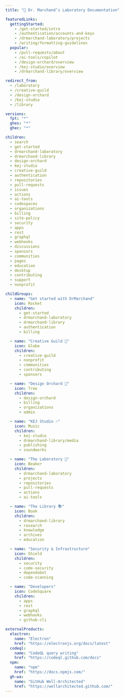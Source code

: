 ```yaml
---
title: "🧪 Dr. Marchand’s Laboratory Documentation"

featuredLinks:
  gettingStarted:
    - /get-started/intro
    - /authentication/accounts-and-keys
    - /drmarchand-laboratory/projects
    - /writing/formatting-guidelines
  popular:
    - /pull-requests/about
    - /ai-tools/copilot
    - /design-orchard/overview
    - /kej-studio/overview
    - /drmarchand-library/overview

redirect_from:
  - /laboratory
  - /creative-guild
  - /design-orchard
  - /kej-studio
  - /library

versions:
  fpt: "*"
  ghes: "*"
  ghec: "*"

children:
  - search
  - get-started
  - drmarchand-laboratory
  - drmarchand-library
  - design-orchard
  - kej-studio
  - creative-guild
  - authentication
  - repositories
  - pull-requests
  - issues
  - actions
  - ai-tools
  - codespaces
  - organizations
  - billing
  - site-policy
  - security
  - apps
  - rest
  - graphql
  - webhooks
  - discussions
  - sponsors
  - communities
  - pages
  - education
  - desktop
  - contributing
  - support
  - nonprofit

childGroups:
  - name: "Get started with DrMarchand"
    icon: Rocket
    children:
      - get-started
      - drmarchand-laboratory
      - drmarchand-library
      - authentication
      - billing

  - name: "Creative Guild 🪬"
    icon: Globe
    children:
      - creative-guild
      - nonprofit
      - communities
      - contributing
      - sponsors

  - name: "Design Orchard 🌳"
    icon: Tree
    children:
      - design-orchard
      - billing
      - organizations
      - admin

  - name: "KEJ Studio 🎶"
    icon: Music
    children:
      - kej-studio
      - drmarchand-library/media
      - publishing
      - soundworks

  - name: "The Laboratory 🧪"
    icon: Beaker
    children:
      - drmarchand-laboratory
      - projects
      - repositories
      - pull-requests
      - actions
      - ai-tools

  - name: "The Library 📚"
    icon: Book
    children:
      - drmarchand-library
      - research
      - knowledge
      - archives
      - education

  - name: "Security & Infrastructure"
    icon: Shield
    children:
      - security
      - code-security
      - dependabot
      - code-scanning

  - name: "Developers"
    icon: CodeSquare
    children:
      - apps
      - rest
      - graphql
      - webhooks
      - github-cli

externalProducts:
  electron:
    name: "Electron"
    href: "https://electronjs.org/docs/latest"
  codeql:
    name: "CodeQL query writing"
    href: "https://codeql.github.com/docs"
  npm:
    name: "npm"
    href: "https://docs.npmjs.com/"
  gh-wa:
    name: "GitHub Well-Architected"
    href: "https://wellarchitected.github.com/"
---
```

